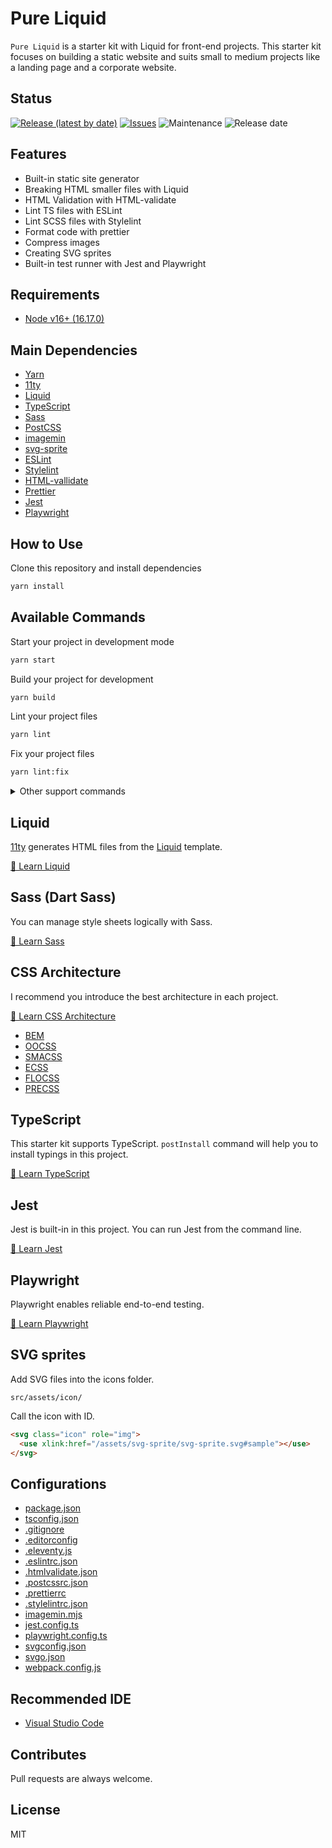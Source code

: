# Pure Liquid

`Pure Liquid` is a starter kit with Liquid for front-end projects. This starter kit focuses on building a static website and suits small to medium projects like a landing page and a corporate website.

## Status

[![Release (latest by date)](https://img.shields.io/github/v/release/Kazuki-tam/pure-liquid)](https://github.com/Kazuki-tam/pure-liquid/releases/tag/v0.0.1)
[![Issues](https://img.shields.io/github/issues/Kazuki-tam/pure-liquid)](https://github.com/Kazuki-tam/pure-liquid/issues)
![Maintenance](https://img.shields.io/maintenance/yes/2022)
![Release date](https://img.shields.io/github/release-date/Kazuki-tam/pure-liquid)

## Features

- Built-in static site generator
- Breaking HTML smaller files with Liquid
- HTML Validation with HTML-validate
- Lint TS files with ESLint
- Lint SCSS files with Stylelint
- Format code with prettier
- Compress images
- Creating SVG sprites
- Built-in test runner with Jest and Playwright

## Requirements

- [Node v16+ (16.17.0)](https://nodejs.org/en/)

## Main Dependencies

- [Yarn](https://yarnpkg.com/)
- [11ty](https://www.11ty.dev/)
- [Liquid](https://shopify.github.io/liquid/)
- [TypeScript](https://www.typescriptlang.org/)
- [Sass](https://sass-lang.com/)
- [PostCSS](https://postcss.org/)
- [imagemin](https://github.com/imagemin/imagemin#readme)
- [svg-sprite](https://github.com/svg-sprite/svg-sprite#readme)
- [ESLint](https://eslint.org/)
- [Stylelint](https://stylelint.io/)
- [HTML-vallidate](https://html-validate.org/)
- [Prettier](https://prettier.io/)
- [Jest](https://jestjs.io/)
- [Playwright](https://playwright.dev/)

## How to Use

Clone this repository and install dependencies

```bash
yarn install
```

## Available Commands

Start your project in development mode

```bash
yarn start
```

Build your project for development

```bash
yarn build
```

Lint your project files

```bash
yarn lint
```

Fix your project files

```bash
yarn lint:fix
```

<details>
<summary>Other support commands</summary>

Install missing TypeScript typings

```bash
yarn postInstall
```

Check the package's license

```bash
yarn checkLicense
```

Run unit testing.

```bash
yarn unit
```

```bash
yarn unit:watch
```

Run UI testing.

```bash
yarn e2e
```

```bash
yarn e2e:headed
```

</details>

## Liquid

[11ty](https://www.11ty.dev/) generates HTML files from the [Liquid](https://liquidjs.com/index.html) template.

[📖 Learn Liquid](https://liquidjs.com/index.html)

## Sass (Dart Sass)

You can manage style sheets logically with Sass.

[📖 Learn Sass](https://sass-lang.com/)

## CSS Architecture

I recommend you introduce the best architecture in each project.

[📖 Learn CSS Architecture](https://philipwalton.com/articles/css-architecture/)

- [BEM](https://en.bem.info/methodology/)
- [OOCSS](http://oocss.org/)
- [SMACSS](http://smacss.com/)
- [ECSS](https://ecss.benfrain.com/)
- [FLOCSS](https://github.com/hiloki/flocss)
- [PRECSS](https://precss.io/ja/)

## TypeScript

This starter kit supports TypeScript.
`postInstall` command will help you to install typings in this project.

[📖 Learn TypeScript](https://www.typescriptlang.org/)

## Jest

Jest is built-in in this project. You can run Jest from the command line.

[📖 Learn Jest](https://jestjs.io/)

## Playwright

Playwright enables reliable end-to-end testing.

[📖 Learn Playwright](https://playwright.dev/)

## SVG sprites

Add SVG files into the icons folder.

```
src/assets/icon/
```

Call the icon with ID.

```html
<svg class="icon" role="img">
  <use xlink:href="/assets/svg-sprite/svg-sprite.svg#sample"></use>
</svg>
```

## Configurations

- [package.json](https://docs.npmjs.com/cli/v7/configuring-npm/package-json)
- [tsconfig.json](https://www.typescriptlang.org/tsconfig)
- [.gitignore](https://github.com/github/gitignore)
- [.editorconfig](https://editorconfig.org/)
- [.eleventy.js](https://www.11ty.dev/docs/config/)
- [.eslintrc.json](https://eslint.org/docs/user-guide/configuring/)
- [.htmlvalidate.json](https://html-validate.org/usage/#configuration)
- [.postcssrc.json](https://github.com/postcss/postcss-load-config)
- [.prettierrc](https://prettier.io/docs/en/configuration.html)
- [.stylelintrc.json](https://stylelint.io/user-guide/configure)
- [imagemin.mjs](https://github.com/imagemin/imagemin)
- [jest.config.ts](https://jestjs.io/docs/configuration)
- [playwright.config.ts](https://playwright.dev/docs/test-configuration)
- [svgconfig.json](https://github.com/svg-sprite/svg-sprite#readme)
- [svgo.json](https://github.com/svg/svgo#readme)
- [webpack.config.js](https://webpack.js.org/configuration/)

## Recommended IDE

- [Visual Studio Code](https://code.visualstudio.com/)

## Contributes

Pull requests are always welcome.

## License

MIT

